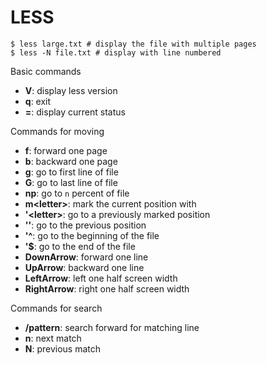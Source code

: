 
# LESS
```
$ less large.txt # display the file with multiple pages
$ less -N file.txt # display with line numbered
```

Basic commands
- **V**: display less version
- **q**: exit
- **=**: display current status

Commands for moving
- **f**: forward one page
- **b**: backward one page
- **g**: go to first line of file
- **G**: go to last line of file
- **np**: go to `n` percent of file
- **m\<letter\>**: mark the current position with <letter>
- **'\<letter\>**: go to a previously marked position
- **''**: go to the previous position
- **'^**: go to the beginning of the file
- **'$**: go to the end of the file
- **DownArrow**: forward one line
- **UpArrow**: backward one line
- **LeftArrow**: left one half screen width
- **RightArrow**: right one half screen width

Commands for search
- **/pattern**: search forward for matching line
- **n**: next match
- **N**: previous match

